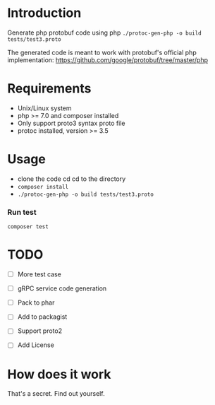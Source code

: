 # Introduction 
Generate php protobuf code using php
`./protoc-gen-php -o build tests/test3.proto`

The generated code is meant to work with protobuf's official php implementation:
https://github.com/google/protobuf/tree/master/php 

# Requirements
- Unix/Linux system
- php >= 7.0 and composer installed
- Only support proto3 syntax proto file
- protoc installed, version >= 3.5

# Usage
- clone the code cd cd to the directory
- `composer install`
- `./protoc-gen-php -o build tests/test3.proto`

### Run test
`composer test`

# TODO
- [ ] More test case
- [ ] gRPC service code generation
- [ ] Pack to phar
- [ ] Add to packagist
- [ ] Support proto2
- [ ] Add License


# How does it work
That's a secret. Find out yourself.
